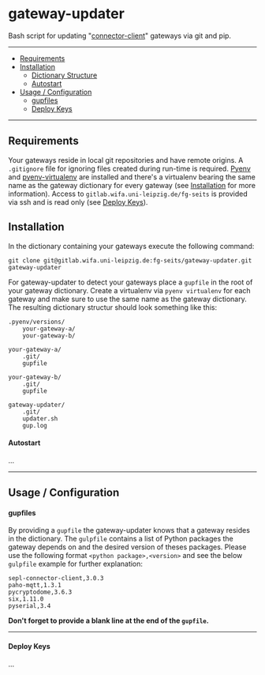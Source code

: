 gateway-updater
=======

Bash script for updating "[connector-client](https://gitlab.wifa.uni-leipzig.de/fg-seits/connector-client)" gateways via git and pip.

-------

+ [Requirements](#requirements)
+ [Installation](#installation)
    + [Dictionary Structure](#dictionary-structure)
    + [Autostart](#autostart)
+ [Usage / Configuration](#usage-configuration)
    + [gupfiles](#gupfiles)
    + [Deploy Keys](#deploy-key)

-------

Requirements
----

Your gateways reside in local git repositories and have remote origins. A `.gitignore` file for ignoring files created during run-time is required. [Pyenv](https://github.com/pyenv/pyenv) and [pyenv-virtualenv](https://github.com/pyenv/pyenv-virtualenv) are installed and there's a virtualenv bearing the same name as the gateway dictionary for every gateway (see [Installation](#installation) for more information). Access to `gitlab.wifa.uni-leipzig.de/fg-seits` is provided via ssh and is read only (see [Deploy Keys](#deploy-key)).


Installation
----

In the dictionary containing your gateways execute the following command:

`git clone git@gitlab.wifa.uni-leipzig.de:fg-seits/gateway-updater.git gateway-updater`

For gateway-updater to detect your gateways place a `gupfile` in the root of your gateway dictionary.
Create a virtualenv via `pyenv virtualenv` for each gateway and make sure to use the same name as the gateway dictionary.
The resulting dictionary structur should look something like this:

    .pyenv/versions/
        your-gateway-a/
        your-gateway-b/
    
    your-gateway-a/
        .git/
        gupfile
    
    your-gateway-b/
        .git/
        gupfile
    
    gateway-updater/
        .git/
        updater.sh
        gup.log

#### Autostart

...

---

Usage / Configuration
----

#### gupfiles

By providing a `gupfile` the gateway-updater knows that a gateway resides in the dictionary. The `gulpfile` contains a list of Python packages the gateway depends on and the desired version of theses packages. Please use the following format `<python package>,<version>` and see the below `gulpfile` example for further explanation:

    sepl-connector-client,3.0.3
    paho-mqtt,1.3.1
    pycryptodome,3.6.3
    six,1.11.0
    pyserial,3.4

**Don't forget to provide a blank line at the end of the `gupfile`.**

---

#### Deploy Keys

...